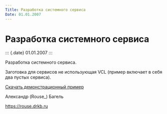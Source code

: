 ```yaml
---
Title: Разработка системного сервиса
Date: 01.01.2007
---
```


Разработка системного сервиса
=============================

::: {.date}
01.01.2007
:::

Разработка системного сервиса.

Заготовка для сервисов не использующая VCL (пример включает в себя два
пустых сервиса).

[Скачать демонстрационный пример](/zip/twoservicedemo.zip)

Александр (Rouse\_) Багель

<https://rouse.drkb.ru>
